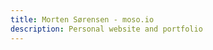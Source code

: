 ```yaml
---
title: Morten Sørensen - moso.io
description: Personal website and portfolio
---
```


<ProfilePage />
